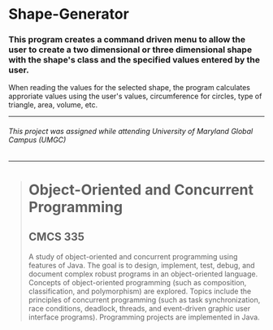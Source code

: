 # Shape-Generator
### This program creates a command driven menu to allow the user to create a two dimensional or three dimensional shape with the shape's class and the specified values entered by the user.
When reading the values for the selected shape, the program calculates approriate values using the user's values, circumference for circles, type of triangle, area, volume, etc.

---
###### This project was assigned while attending University of Maryland Global Campus (UMGC)
---

><h1>Object-Oriented and Concurrent Programming</h1>
><h2>CMCS 335</h2>
><p>A study of object-oriented and concurrent programming using features of Java. The goal is to design, implement, test, debug, and document complex robust programs in an object-oriented language. Concepts of object-oriented programming (such as composition, classification, and polymorphism) are explored. Topics include the principles of concurrent programming (such as task synchronization, race conditions, deadlock, threads, and event-driven graphic user interface programs). Programming projects are implemented in Java.</p>
